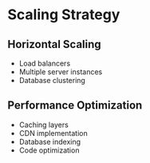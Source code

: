 # Scaling Strategy

## Horizontal Scaling
- Load balancers
- Multiple server instances
- Database clustering

## Performance Optimization
- Caching layers
- CDN implementation
- Database indexing
- Code optimization

